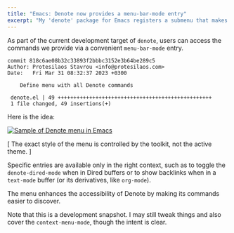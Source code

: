 ```yaml
---
title: "Emacs: Denote now provides a menu-bar-mode entry"
excerpt: "My 'denote' package for Emacs registers a submenu that makes its commands easier to discover."
---
```


As part of the current development target of `denote`, users can
access the commands we provide via a convenient `menu-bar-mode` entry.

```
commit 818c6ae08b32c33893f2bbbc3152e3b64be289c5
Author: Protesilaos Stavrou <info@protesilaos.com>
Date:   Fri Mar 31 08:32:37 2023 +0300

    Define menu with all Denote commands

 denote.el | 49 +++++++++++++++++++++++++++++++++++++++++++++++++
 1 file changed, 49 insertions(+)
```

Here is the idea:

<a href="{{ '/assets/images/attachments/2023-03-31-denote-menu.png' | absolute_url }}"><img alt="Sample of Denote menu in Emacs" src="{{ '/assets/images/attachments/2023-03-31-denote-menu.png' | absolute_url }}"/></a>

[ The exact style of the menu is controlled by the toolkit, not the
  active theme. ]

Specific entries are available only in the right context, such as to
toggle the `denote-dired-mode` when in Dired buffers or to show
backlinks when in a `text-mode` buffer (or its derivatives, like
`org-mode`).

The menu enhances the accessibility of Denote by making its commands
easier to discover.

Note that this is a development snapshot.  I may still tweak things
and also cover the `context-menu-mode`, though the intent is clear.
